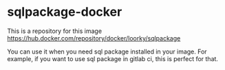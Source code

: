 # sqlpackage-docker

This is a repository for this image https://hub.docker.com/repository/docker/loorky/sqlpackage

You can use it when you need sql package installed in your image. For example, if you want to use sql package in gitlab ci, this is perfect for that.
